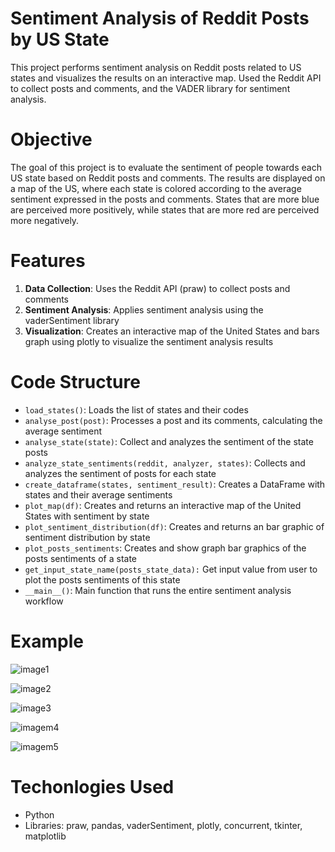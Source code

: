 # Sentiment Analysis of Reddit Posts by US State

This project performs sentiment analysis on Reddit posts related to US states and visualizes the results on an interactive map. Used the Reddit API to collect posts and comments, and the VADER library for sentiment analysis.

# Objective

The goal of this project is to evaluate the sentiment of people towards each US state based on Reddit posts and comments. The results are displayed on a map of the US, where each state is colored according to the average sentiment expressed in the posts and comments. States that are more blue are perceived more positively, while states that are more red are perceived more negatively.

# Features

1. **Data Collection**: Uses the Reddit API (praw) to collect posts and comments
2. **Sentiment Analysis**: Applies sentiment analysis using the vaderSentiment library
3. **Visualization**: Creates an interactive map of the United States and bars graph using plotly to visualize the sentiment analysis results

# Code Structure

- `load_states()`: Loads the list of states and their codes
- `analyse_post(post)`: Processes a post and its comments, calculating the average sentiment
- `analyse_state(state)`: Collect and analyzes the sentiment of the state posts
- `analyze_state_sentiments(reddit, analyzer, states)`: Collects and analyzes the sentiment of posts for each state
- `create_dataframe(states, sentiment_result)`: Creates a DataFrame with states and their average sentiments
- `plot_map(df)`: Creates and returns an interactive map of the United States with sentiment by state
- `plot_sentiment_distribution(df)`: Creates and returns an bar graphic of sentiment distribution by state
- `plot_posts_sentiments`: Creates and show graph bar graphics of the posts sentiments of a state
- `get_input_state_name(posts_state_data):` Get input value from user to plot the posts sentiments of this state
- `__main__()`: Main function that runs the entire sentiment analysis workflow

# Example

![image1](https://github.com/user-attachments/assets/a608217b-48da-454f-95df-7f011dc17e19)

![image2](https://github.com/user-attachments/assets/d83fab3a-a88e-4d1c-886e-63788fffb6d9)

![image3](https://github.com/user-attachments/assets/3616324b-6406-4ddb-a6f8-3a5252ba33b3)

![imagem4](https://github.com/user-attachments/assets/8270f4db-b46b-4f77-b65d-363e530795f2)

![imagem5](https://github.com/user-attachments/assets/84638196-3a99-4720-bcfe-ea83277609af)

# Techonlogies Used

- Python
- Libraries: praw, pandas, vaderSentiment, plotly, concurrent, tkinter, matplotlib
